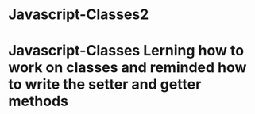 # Javascript-Classes2
# Javascript-Classes Lerning how to work on classes and reminded how to write the setter and getter methods
